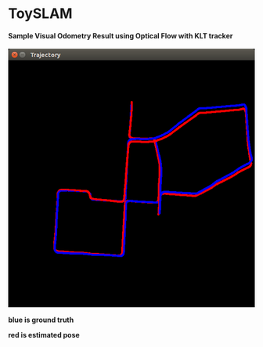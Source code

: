 # ToySLAM

#### Sample Visual Odometry Result using Optical Flow with KLT tracker
![sequence 00](./images/sequence00.png)

**blue is ground truth**

**red is estimated pose**